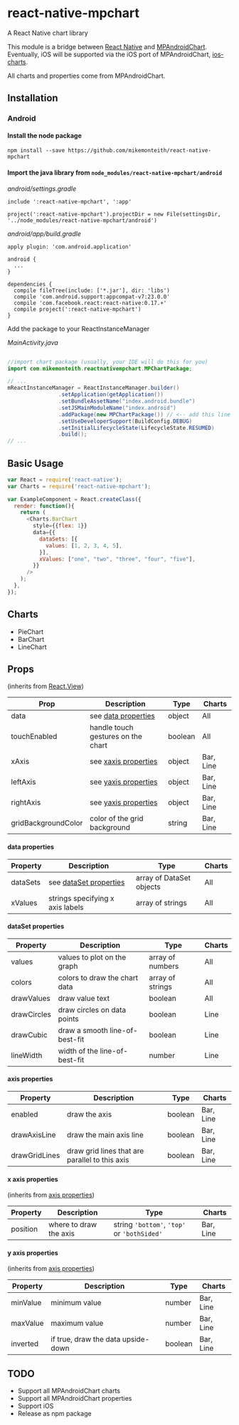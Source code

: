 # react-native-mpchart

A React Native chart library

This module is a bridge between [React Native](https://facebook.github.io/react-native/) and [MPAndroidChart](https://github.com/PhilJay/MPAndroidChart). Eventually, iOS will be supported via the iOS port of MPAndroidChart, [ios-charts](https://github.com/danielgindi/ios-charts).

All charts and properties come from MPAndroidChart.

## Installation

### Android

#### Install the node package

`npm install --save https://github.com/mikemonteith/react-native-mpchart`

#### Import the java library from `node_modules/react-native-mpchart/android`

*android/settings.gradle*
```
include ':react-native-mpchart', ':app'

project(':react-native-mpchart').projectDir = new File(settingsDir, '../node_modules/react-native-mpchart/android')
```

*android/app/build.gradle*
```
apply plugin: 'com.android.application'

android {
  ...
}

dependencies {
  compile fileTree(include: ['*.jar'], dir: 'libs')
  compile 'com.android.support:appcompat-v7:23.0.0'
  compile 'com.facebook.react:react-native:0.17.+'
  compile project(':react-native-mpchart')
}

```

Add the package to your ReactInstanceManager

*MainActivity.java*
```java

//import chart package (usually, your IDE will do this for you)
import com.mikemonteith.reactnativempchart.MPChartPackage;

// ...
mReactInstanceManager = ReactInstanceManager.builder()
                .setApplication(getApplication())
                .setBundleAssetName("index.android.bundle")
                .setJSMainModuleName("index.android")
                .addPackage(new MPChartPackage()) // <-- add this line
                .setUseDeveloperSupport(BuildConfig.DEBUG)
                .setInitialLifecycleState(LifecycleState.RESUMED)
                .build();
// ...
```

## Basic Usage

```js
var React = require('react-native');
var Charts = require('react-native-mpchart');

var ExampleComponent = React.createClass({
  render: function(){
    return (
      <Charts.BarChart
        style={{flex: 1}}
        data={{
          dataSets: [{
            values: [1, 2, 3, 4, 5],
          }],
          xValues: ["one", "two", "three", "four", "five"],
        }}
      />
    );
  },
});
```

## Charts

* PieChart
* BarChart
* LineChart

## Props
(inherits from [React.View](https://facebook.github.io/react-native/docs/view.html#props))

| Prop | Description | Type | Charts |
|------|-------------|------|--------|
| data | see [data properties](#data-properties) | object | All
| touchEnabled | handle touch gestures on the chart | boolean | All
| xAxis | see [xaxis properties](#x-axis-properties) | object | Bar, Line
| leftAxis | see [yaxis properties](#y-axis-properties) | object | Bar, Line
| rightAxis | see [yaxis properties](#y-axis-properties) | object | Bar, Line
| gridBackgroundColor | color of the grid background | string | Bar, Line

#### data properties

| Property | Description | Type | Charts |
|----------|-------------|------|--------|
| dataSets | see [dataSet properties](#dataSet-properties) | array of DataSet objects | All |
| xValues | strings specifying x axis labels | array of strings | All |

#### dataSet properties

| Property | Description | Type | Charts |
|----------|-------------|------|--------|
| values | values to plot on the graph | array of numbers | All
| colors | colors to draw the chart data | array of strings | All
| drawValues | draw value text | boolean | All
| drawCircles | draw circles on data points | boolean | Line
| drawCubic | draw a smooth line-of-best-fit | boolean | Line
| lineWidth | width of the line-of-best-fit | number | Line

#### axis properties

| Property | Description | Type | Charts |
|----------|-------------|------|--------|
| enabled | draw the axis | boolean | Bar, Line |
| drawAxisLine | draw the main axis line | boolean | Bar, Line
| drawGridLines | draw grid lines that are parallel to this axis | boolean | Bar, Line

#### x axis properties
(inherits from [axis properties](#axis-properties))

| Property | Description | Type | Charts |
|----------|-------------|------|--------|
| position | where to draw the axis | string `'bottom'`, `'top'` or `'bothSided'` | Bar, Line

#### y axis properties
(inherits from [axis properties](#axis-properties))

| Property | Description | Type | Charts |
|----------|-------------|------|--------|
| minValue | minimum value | number | Bar, Line
| maxValue | maximum value | number | Bar, Line
| inverted | if true, draw the data upside-down | boolean | Bar, Line


## TODO

* Support all MPAndroidChart charts
* Support all MPAndroidChart properties
* Support iOS
* Release as npm package
